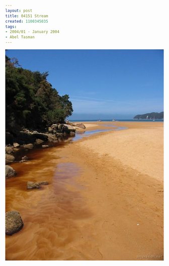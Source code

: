 ```yaml
---
layout: post
title: 04151 Stream
created: 1100345035
tags:
- 2004/01 - January 2004
- Abel Tasman
---
```


<img src="/image/images/04151_stream-1467.jpg"/>

